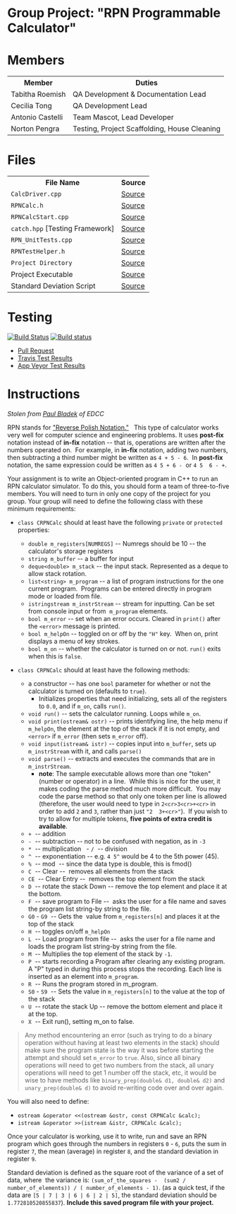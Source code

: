 # Group Project: "RPN Programmable Calculator"

# Members

<table>
<tr>
<th>Member</th>
<th>Duties</th>
</tr>
<tr>
<td>Tabitha Roemish</td>
<td>QA Development &amp; Documentation Lead</td>
</tr>
<tr>
<td>Cecilia Tong</td>
<td>QA Development Lead</td>
</tr>
<tr>
<td>Antonio Castelli</td>
<td>Team Mascot, Lead Developer</td>
</tr>
<tr>
<td>Norton Pengra</td>
<td>Testing, Project Scaffolding, House Cleaning</td>
</tr>
</table>

# Files

<table>
<tr>
    <th>File Name</th>
    <th>Source</th>
</tr>
<tr>
    <td><code>CalcDriver.cpp</code></td>
    <td><a href="https://github.com/qwergram/CS133Assignment/blob/Tabitha/RPNCalculator/CalcDriver.cpp">Source</a></td>
</tr>
<tr>
    <td><code>RPNCalc.h</code></td>
    <td><a href="https://github.com/qwergram/CS133Assignment/blob/Tabitha/RPNCalculator/RPNCalc.h">Source</a></td>
</tr>
<tr>
    <td><code>RPNCalcStart.cpp</code></td>
    <td><a href="https://github.com/qwergram/CS133Assignment/blob/Tabitha/RPNCalculator/RPNCalcStart.cpp">Source</a></td>
</tr>
<tr>
    <td><code>catch.hpp</code> [Testing Framework]</td>
    <td><a href="https://github.com/qwergram/CS133Assignment/blob/Tabitha/RPNCalculator/catch.hpp">Source</a></td>
</tr>
<tr>
    <td><code>RPN_UnitTests.cpp</code></td>
    <td><a href="https://github.com/qwergram/CS133Assignment/blob/Tabitha/RPNCalculator/RPN_UnitTests.cpp">Source</a></td>
</tr>
<tr>
    <td><code>RPNTestHelper.h</code></td>
    <td><a href="https://github.com/qwergram/CS133Assignment/blob/Tabitha/RPNCalculator/RPNTestHelper.h">Source</a></td>
</tr>
<tr>
    <td><code>Project Directory</code></td>
    <td><a href="https://github.com/qwergram/CS133Assignment/tree/Tabitha/RPNCalculator">Source</a></td>
</tr>
<tr>
    <td>Project Executable</td>
    <td><a href="https://github.com/qwergram/CS133Assignment/raw/Tabitha/RPNCalculator/RPNCalculator.exe">Source</a></td>
</tr>
<tr>
    <td>Standard Deviation Script</td>
    <td><a href="#">Source</a></td>
</tr>
</table>

# Testing

[![Build Status](https://travis-ci.org/qwergram/CS133Assignment.svg?branch=Tabitha)](https://travis-ci.org/qwergram/CS133Assignment)
[![Build status](https://ci.appveyor.com/api/projects/status/o3eopf6bs2o12t3c?svg=true)](https://ci.appveyor.com/project/qwergram/cs133assignment)

- [Pull Request](https://github.com/qwergram/CS133Assignment/pull/7)
- [Travis Test Results](https://travis-ci.org/qwergram/CS133Assignment/)
- [App Veyor Test Results](https://ci.appveyor.com/project/qwergram/cs133assignment)

# Instructions

*Stolen from [Paul Bladek](http://faculty.edcc.edu//paul.bladek/CS133/p4.htm) of EDCC*

RPN stands for ["Reverse Polish Notation."](http://www.hpmuseum.org/rpn.htm)  
This type of calculator works very well for computer science and engineering problems. 
It uses **post-fix** notation instead of **in-fix** notation -- that is, operations are written after the numbers operated on.  
For example, in **in-fix** notation, adding two numbers, then subtracting a third number might be written as `4 + 5 - 6`.  
In **post-fix** notation, the same expression could be written as `4 5 + 6 -`  or `4 5  6 - +`. 


Your assignment is to write an Object-oriented program in C++ to run an RPN calculator simulator. 
To do this, you should form a team of three-to-five members. 
You will need to turn in only one copy of the project for you group. 
Your group will need to define the following class with these minimum requirements:


- `class CRPNCalc` should at least have the following `private` or `protected` properties: 
    - `double m_registers[NUMREGS]` -- Numregs should be 10 -- the calculator's storage registers
    - `string m_buffer` -- a buffer for input
    - `deque<double> m_stack` -- the input stack. Represented as a deque to allow stack rotation.
    - `list<string> m_program` -- a list of program instructions for the one current program.  Programs can be entered directly in program mode or loaded from file.
    - `istringstream m_instrStream` -- stream for inputting. Can be set from console input or from  `m_program` elements.
    - `bool m_error` -- set when an error occurs. Cleared in `print()` after the `<error>` message is printed.
    - `bool m_helpOn` -- toggled on or off by the `"H"` key.  When on, print displays a menu of key strokes.
    - `bool m_on` -- whether the calculator is turned on or not. `run()` exits when this is `false`.

- `class CRPNCalc` should at least have the following methods: 
    - a constructor -- has one `bool` parameter for whether or not the calculator is turned on (defaults to `true`). 
      - Initializes properties that need initializing, sets all of the registers to `0.0`, and if `m_on`, calls `run()`.
    - `void run()` -- sets the calculator running. Loops while `m_on`.
    - `void print(ostream& ostr)` -- prints identifying line, the help menu if `m_helpOn`, the element at the top of the stack if it is not empty, and `<error>` if `m_error` (then sets `m_error` off).
    - `void input(istream& istr)` -- copies input into `m_buffer`, sets up `m_instrStream` with it, and calls `parse()`
    - `void parse()` -- extracts and executes the commands that are in `m_instrStream`.  
      - **note**: The sample executable allows more than one "token" (number or operator) in a line.  
      While this is nice for the user, it makes coding the parse method much more difficult.  
      You may code the parse method so that only one token per line is allowed 
      (therefore, the user would need to type in `2<cr>3<cr>+<cr>` in order to add `2` and `3`, rather than just `"2  3+<cr>"`).  
      If you wish to try to allow for multiple tokens, **five points of extra credit is available**.
    - `+`  -- addition
    - `-`  -- subtraction -- not to be confused with negation, as in `-3`
    - `*`  -- multiplication
    - `/`  -- division
    - `^`  -- exponentiation -- e.g. `4 5^` would be 4 to the 5th power (45).
    - `%`  -- mod  -- since the data type is double, this is fmod()
    - `C`  -- Clear --  removes all elements from the stack
    - `CE`  -- Clear Entry --  removes the top element from the stack
    - `D`  -- rotate the stack Down -- remove the top element and place it at the bottom.
    - `F`  -- save program to File --  asks the user for a file name and saves the program list string-by string to the file.
    - `G0` - `G9`  -- Gets the  value from `m_registers[n]` and places it at the top of the stack
    - `H`  -- toggles on/off `m_helpOn` 
    - `L`  -- Load program from file --  asks the user for a file name and loads the program list string-by string from the file.
    - `M`  -- Multiplies the top element of the stack by `-1`.
    - `P`  -- starts recording a Program after clearing any existing program. A "P" typed in during this process stops the recording. Each line is inserted as an element into `m_program`.
    - `R`  -- Runs the program stored in m_program.
    - `S0` - `S9`  -- Sets the value in `m_registers[n]` to the value at the top of the stack
    - `U`  -- rotate the stack Up -- remove the bottom element and place it at the top.
    - `X`  -- Exit run(), setting m_on to false.

> Any method encountering an error (such as trying to do a binary operation without having at least two elements in the stack) should make sure the program state is the way it was before starting the attempt and should set `m_error` to `true`.
Also, since all binary operations will need to get two numbers from the stack, all unary operations will need to get 1 number off the stack, etc, it would be wise to have methods like `binary_prep(double& d1, double& d2)` and `unary_prep(double& d)` to avoid re-writing code over and over again.

You will also need to define:
- `ostream &operator <<(ostream &ostr, const CRPNCalc &calc);`
- `istream &operator >>(istream &istr, CRPNCalc &calc);`

Once your calculator is working, use it to write, run and save an RPN program which goes through the numbers in registers `0` - `6`, 
puts the sum in register `7`, the mean (average) in register `8`, and the standard deviation in register `9`.

Standard deviation is defined as the square root of the variance of a set of data, where  the variance is: 
`(sum_of_the_squares -  (sum2 / number_of_elements)) / ( number_of_elements - 1)`.
(as a quick test, if the data are `[5 | 7 | 3 | 6 | 6 | 2 | 5]`, the standard deviation should be `1.772810520855837`).
**Include this saved program file with your project.**

